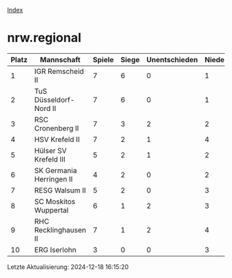 [Index](./README.md)

# nrw.regional

| Platz |  Mannschaft |  Spiele |  Siege |  Unentschieden |  Niederlagen |  Tore |  Differenz |  Punkte | 
| --- |  --- |  --- |  --- |  --- |  --- |  --- |  --- |  --- |  
|  1 |   IGR Remscheid II |   7 |   6 |   0 |   1 |   53:26 |   27 |   18 |  
|  2 |   TuS Düsseldorf-Nord II |   7 |   6 |   0 |   1 |   48:28 |   20 |   18 |  
|  3 |   RSC Cronenberg II |   7 |   3 |   2 |   2 |   38:32 |   6 |   11 |  
|  4 |   HSV Krefeld II |   7 |   2 |   1 |   4 |   32:33 |   -1 |   7 |  
|  5 |   Hülser SV Krefeld III |   5 |   2 |   1 |   2 |   20:34 |   -14 |   7 |  
|  6 |   SK Germania Herringen II |   4 |   2 |   0 |   2 |   26:19 |   7 |   6 |  
|  7 |   RESG Walsum II |   5 |   2 |   0 |   3 |   23:43 |   -20 |   6 |  
|  8 |   SC Moskitos Wuppertal |   6 |   1 |   2 |   3 |   32:38 |   -6 |   5 |  
|  9 |   RHC Recklinghausen II |   7 |   1 |   2 |   4 |   27:35 |   -8 |   5 |  
|  10 |   ERG Iserlohn |   3 |   0 |   0 |   3 |   10:21 |   -11 |   0 |  


Letzte Aktualisierung: 2024-12-18 16:15:20